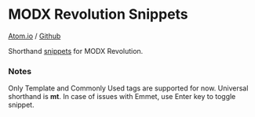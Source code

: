 # MODX Revolution Snippets

[Atom.io](https://atom.io/packages/modx-snippets)  / [Github](https://github.com/benjamindean/atom-modx-snippets)

Shorthand [snippets](https://atom.io/packages/snippets) for MODX Revolution.

### Notes
Only Template and Commonly Used tags are supported for now. Universal shorthand is **mt**.
In case of issues with Emmet, use Enter key to toggle snippet.
